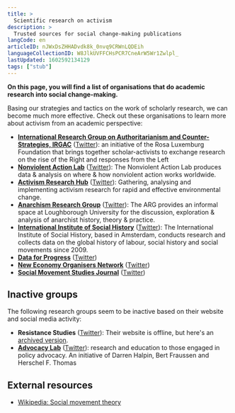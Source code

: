 ```yaml
---
title: >
  Scientific research on activism
description: >
  Trusted sources for social change-making publications
langCode: en
articleID: nJWxDsZHHADvdk8k_0nvq9CRWnLQDEih
languageCollectionID: W8JlkUVFFCHsPCR7CneArW5Wr1Zwlpl_
lastUpdated: 1602592134129
tags: ["stub"]
---
```


**On this page, you will find a list of organisations that do academic research into social change-making.**

Basing our strategies and tactics on the work of scholarly research, we can become much more effective. Check out these organisations to learn more about activism from an academic perspective:

-   [**International Research Group on Authoritarianism and Counter-Strategies, IRGAC**](https://irgac.org) ([Twitter](https://twitter.com/rls_irgac)): an initiative of the Rosa Luxemburg Foundation that brings together scholar-activists to exchange research on the rise of the Right and responses from the Left
-   [**Nonviolent Action Lab**](https://carrcenter.hks.harvard.edu/nonviolent-action-lab-new) ([Twitter](https://twitter.com/NVActLab)): The Nonviolent Action Lab produces data & analysis on where & how nonviolent action works worldwide.
-   [**Activism Research Hub**](https://www.activismresearchhub.org) ([Twitter](https://twitter.com/ActivismHub)): Gathering, analysing and implementing activism research for rapid and effective environmental change.
-   [**Anarchism Research Group**](https://www.lboro.ac.uk/subjects/politics-international-studies/research/arg/) ([Twitter](https://twitter.com/arglboro)): The ARG provides an informal space at Loughborough University for the discussion, exploration & analysis of anarchist history, theory & practice.
-   [**International Institute of Social History**](https://iisg.amsterdam/en) ([Twitter](https://twitter.com/IISG_Amsterdam)): The International Institute of Social History, based in Amsterdam, conducts research and collects data on the global history of labour, social history and social movements since 2009.
-   [**Data for Progress**](https://www.dataforprogress.org) ([Twitter](https://twitter.com/DataProgress))
-   [**New Economy Organisers Network**](https://www.neweconomyorganisers.org/work/training) ([Twitter](https://twitter.com/NEON_UK))
-   [**Social Movement Studies Journal**](https://www.tandfonline.com/toc/csms20/current) ([Twitter](https://twitter.com/SocMovStudies))

## Inactive groups

The following research groups seem to be inactive based on their website and social media activity:

-   **Resistance Studies** ([Twitter](https://twitter.com/ResistStudies)): Their website is offline, but here's an [archived version](https://web.archive.org/web/20210214010101/http://resistancestudies.org/).
-   [**Advocacy Lab**](http://policyadvocacylab.com/sample-page/) ([Twitter](https://twitter.com/PolicyAdvocacy)): research and education to those engaged in policy advocacy. An initiative of Darren Halpin, Bert Fraussen and Herschel F. Thomas

## External resources

-   [Wikipedia: Social movement theory](https://en.wikipedia.org/wiki/Social_movement_theory)
